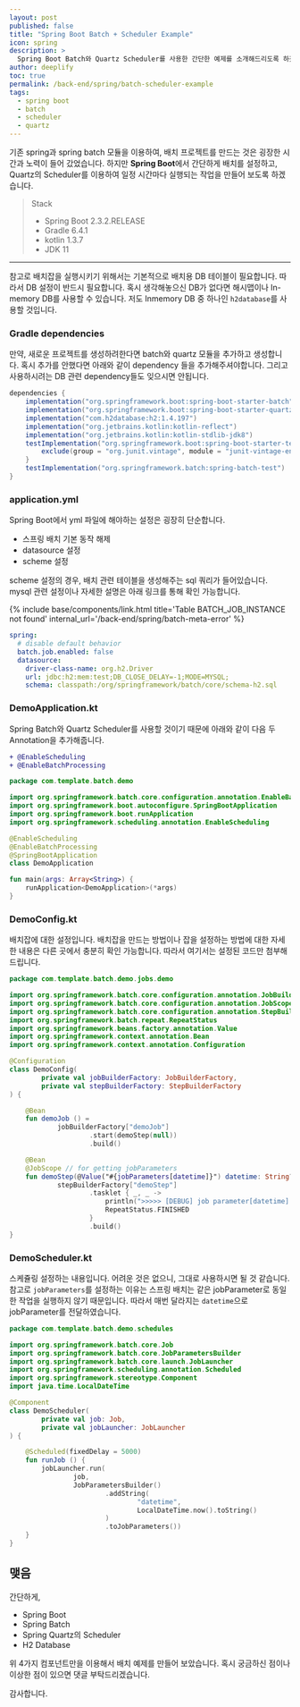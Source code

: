 ```yaml
---
layout: post
published: false
title: "Spring Boot Batch + Scheduler Example"
icon: spring
description: >
  Spring Boot Batch와 Quartz Scheduler를 사용한 간단한 예제를 소개해드리도록 하겠습니다.
author: deeplify
toc: true
permalink: /back-end/spring/batch-scheduler-example
tags: 
  - spring boot
  - batch
  - scheduler
  - quartz
---
```


기존 spring과 spring batch 모듈을 이용하여, 배치 프로젝트를 만드는 것은 굉장한 시간과 노력이 들어 갔었습니다. 하지만 **Spring Boot**에서 간단하게 배치를 설정하고, Quartz의 Scheduler를 이용하여 일정 시간마다 실행되는 작업을 만들어 보도록 하겠습니다.

> Stack
> - Spring Boot 2.3.2.RELEASE
> - Gradle 6.4.1
> - kotlin 1.3.7
> - JDK 11

<hr/>

참고로 배치잡을 실행시키기 위해서는 기본적으로 배치용 DB 테이블이 필요합니다. 따라서 DB 설정이 반드시 필요합니다. 혹시 생각해놓으신 DB가 없다면 해시맵이나 In-memory DB를 사용할 수 있습니다. 저도 Inmemory DB 중 하나인 `h2database`를 사용할 것입니다.

### Gradle dependencies

만약, 새로운 프로젝트를 생성하려한다면 batch와 quartz 모듈을 추가하고 생성합니다. 혹시 추가를 안했다면 아래와 같이 dependency 들을 추가해주셔야합니다. 그리고 사용하시려는 DB 관련 dependency들도 잊으시면 안됩니다.

```gradle
dependencies {
    implementation("org.springframework.boot:spring-boot-starter-batch")
    implementation("org.springframework.boot:spring-boot-starter-quartz")
    implementation("com.h2database:h2:1.4.197")
    implementation("org.jetbrains.kotlin:kotlin-reflect")
    implementation("org.jetbrains.kotlin:kotlin-stdlib-jdk8")
    testImplementation("org.springframework.boot:spring-boot-starter-test") {
        exclude(group = "org.junit.vintage", module = "junit-vintage-engine")
    }
    testImplementation("org.springframework.batch:spring-batch-test")
}
```

### application.yml

Spring Boot에서 yml 파일에 해야하는 설정은 굉장히 단순합니다.

- 스프링 배치 기본 동작 해제
- datasource 설정
- scheme 설정

scheme 설정의 경우, 배치 관련 테이블을 생성해주는 sql 쿼리가 들어있습니다. mysql 관련 설정이나 자세한 설명은 아래 링크를 통해 확인 가능합니다.

{% include base/components/link.html title='Table BATCH_JOB_INSTANCE not found' internal_url='/back-end/spring/batch-meta-error' %}

```yml
spring:
  # disable default behavior
  batch.job.enabled: false
  datasource:
    driver-class-name: org.h2.Driver
    url: jdbc:h2:mem:test;DB_CLOSE_DELAY=-1;MODE=MYSQL;
    schema: classpath:/org/springframework/batch/core/schema-h2.sql
```

### DemoApplication.kt

Spring Batch와 Quartz Scheduler를 사용할 것이기 때문에 아래와 같이 다음 두 Annotation을 추가해줍니다.

```diff
+ @EnableScheduling
+ @EnableBatchProcessing
```

```kotlin
package com.template.batch.demo

import org.springframework.batch.core.configuration.annotation.EnableBatchProcessing
import org.springframework.boot.autoconfigure.SpringBootApplication
import org.springframework.boot.runApplication
import org.springframework.scheduling.annotation.EnableScheduling

@EnableScheduling
@EnableBatchProcessing
@SpringBootApplication
class DemoApplication

fun main(args: Array<String>) {
    runApplication<DemoApplication>(*args)
}

```

### DemoConfig.kt

배치잡에 대한 설정입니다. 배치잡을 만드는 방법이나 잡을 설정하는 방법에 대한 자세한 내용은 다른 곳에서 충분히 확인 가능합니다. 따라서 여기서는 설정된 코드만 첨부해 드립니다.

```kotlin
package com.template.batch.demo.jobs.demo

import org.springframework.batch.core.configuration.annotation.JobBuilderFactory
import org.springframework.batch.core.configuration.annotation.JobScope
import org.springframework.batch.core.configuration.annotation.StepBuilderFactory
import org.springframework.batch.repeat.RepeatStatus
import org.springframework.beans.factory.annotation.Value
import org.springframework.context.annotation.Bean
import org.springframework.context.annotation.Configuration

@Configuration
class DemoConfig(
        private val jobBuilderFactory: JobBuilderFactory,
        private val stepBuilderFactory: StepBuilderFactory
) {

    @Bean
    fun demoJob () =
            jobBuilderFactory["demoJob"]
                    .start(demoStep(null))
                    .build()

    @Bean
    @JobScope // for getting jobParameters 
    fun demoStep(@Value("#{jobParameters[datetime]}") datetime: String?) =
            stepBuilderFactory["demoStep"]
                    .tasklet { _, _ ->
                        println(">>>>> [DEBUG] job parameter[datetime]: $datetime")
                        RepeatStatus.FINISHED
                    }
                    .build()
}
```

### DemoScheduler.kt

스케쥴링 설정하는 내용입니다. 어려운 것은 없으니, 그대로 사용하시면 될 것 같습니다. 참고로 `jobParameters`를 설정하는 이유는 스프링 배치는 같은 jobParameter로 동일한 작업을 실행하지 않기 때문입니다. 따라서 매번 달라지는 `datetime`으로 jobParameter를 전달하였습니다.

```kotlin
package com.template.batch.demo.schedules

import org.springframework.batch.core.Job
import org.springframework.batch.core.JobParametersBuilder
import org.springframework.batch.core.launch.JobLauncher
import org.springframework.scheduling.annotation.Scheduled
import org.springframework.stereotype.Component
import java.time.LocalDateTime

@Component
class DemoScheduler(
        private val job: Job,
        private val jobLauncher: JobLauncher
) {

    @Scheduled(fixedDelay = 5000)
    fun runJob () {
        jobLauncher.run(
                job,
                JobParametersBuilder()
                        .addString(
                                "datetime",
                                LocalDateTime.now().toString()
                        )
                        .toJobParameters())
    }
}
```

## 맺음

간단하게,

- Spring Boot
- Spring Batch
- Spring Quartz의 Scheduler
- H2 Database

위 4가지 컴포넌트만을 이용해서 배치 예제를 만들어 보았습니다. 혹시 궁금하신 점이나 이상한 점이 있으면 댓글 부탁드리겠습니다.

감사합니다.
